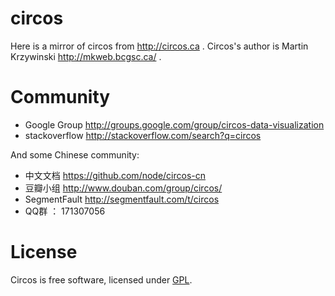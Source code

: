 circos
======

Here is a mirror of circos from http://circos.ca .  Circos's author is   Martin Krzywinski http://mkweb.bcgsc.ca/ .


Community
======

* Google Group   http://groups.google.com/group/circos-data-visualization  
* stackoverflow   http://stackoverflow.com/search?q=circos 


And some Chinese community: 

* 中文文档  https://github.com/node/circos-cn
* 豆瓣小组  http://www.douban.com/group/circos/ 
* SegmentFault  http://segmentfault.com/t/circos 
* QQ群 ：  171307056  

License
=====
Circos is free software, licensed under [GPL](http://www.gnu.org/copyleft/gpl.html). 
